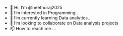 - 👋 Hi, I’m @neethuraj2025
- 👀 I’m interested in Programming..
- 🌱 I’m currently learning Data analytics..
- 💞️ I’m looking to collaborate on Data analysis projects
- 📫 How to reach me ...

<!---
neethuraj2025/neethuraj2025 is a ✨ special ✨ repository because its `README.md` (this file) appears on your GitHub profile.
You can click the Preview link to take a look at your changes.
--->
